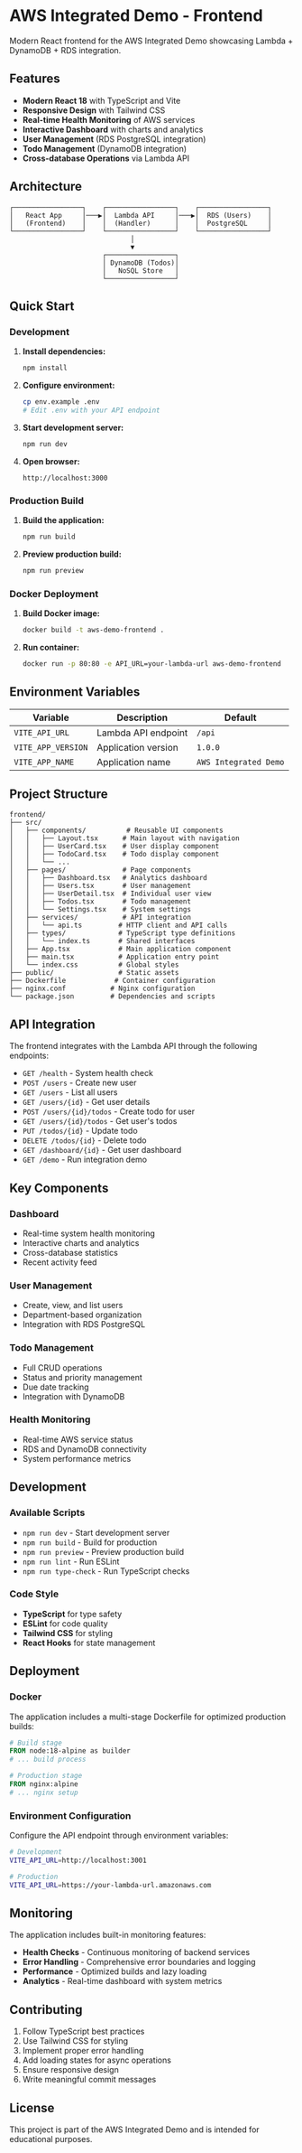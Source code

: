 # AWS Integrated Demo - Frontend

Modern React frontend for the AWS Integrated Demo showcasing Lambda + DynamoDB + RDS integration.

## Features

- **Modern React 18** with TypeScript and Vite
- **Responsive Design** with Tailwind CSS
- **Real-time Health Monitoring** of AWS services
- **Interactive Dashboard** with charts and analytics
- **User Management** (RDS PostgreSQL integration)
- **Todo Management** (DynamoDB integration)
- **Cross-database Operations** via Lambda API

## Architecture

```
┌─────────────────┐    ┌─────────────────┐    ┌─────────────────┐
│   React App     │───▶│  Lambda API     │───▶│  RDS (Users)    │
│   (Frontend)    │    │  (Handler)      │    │  PostgreSQL     │
└─────────────────┘    └─────────────────┘    └─────────────────┘
                              │
                              ▼
                       ┌─────────────────┐
                       │ DynamoDB (Todos)│
                       │   NoSQL Store   │
                       └─────────────────┘
```

## Quick Start

### Development

1. **Install dependencies:**
   ```bash
   npm install
   ```

2. **Configure environment:**
   ```bash
   cp env.example .env
   # Edit .env with your API endpoint
   ```

3. **Start development server:**
   ```bash
   npm run dev
   ```

4. **Open browser:**
   ```
   http://localhost:3000
   ```

### Production Build

1. **Build the application:**
   ```bash
   npm run build
   ```

2. **Preview production build:**
   ```bash
   npm run preview
   ```

### Docker Deployment

1. **Build Docker image:**
   ```bash
   docker build -t aws-demo-frontend .
   ```

2. **Run container:**
   ```bash
   docker run -p 80:80 -e API_URL=your-lambda-url aws-demo-frontend
   ```

## Environment Variables

| Variable | Description | Default |
|----------|-------------|---------|
| `VITE_API_URL` | Lambda API endpoint | `/api` |
| `VITE_APP_VERSION` | Application version | `1.0.0` |
| `VITE_APP_NAME` | Application name | `AWS Integrated Demo` |

## Project Structure

```
frontend/
├── src/
│   ├── components/          # Reusable UI components
│   │   ├── Layout.tsx      # Main layout with navigation
│   │   ├── UserCard.tsx    # User display component
│   │   ├── TodoCard.tsx    # Todo display component
│   │   └── ...
│   ├── pages/              # Page components
│   │   ├── Dashboard.tsx   # Analytics dashboard
│   │   ├── Users.tsx       # User management
│   │   ├── UserDetail.tsx  # Individual user view
│   │   ├── Todos.tsx       # Todo management
│   │   └── Settings.tsx    # System settings
│   ├── services/           # API integration
│   │   └── api.ts         # HTTP client and API calls
│   ├── types/             # TypeScript type definitions
│   │   └── index.ts       # Shared interfaces
│   ├── App.tsx            # Main application component
│   ├── main.tsx           # Application entry point
│   └── index.css          # Global styles
├── public/                # Static assets
├── Dockerfile            # Container configuration
├── nginx.conf           # Nginx configuration
└── package.json         # Dependencies and scripts
```

## API Integration

The frontend integrates with the Lambda API through the following endpoints:

- `GET /health` - System health check
- `POST /users` - Create new user
- `GET /users` - List all users
- `GET /users/{id}` - Get user details
- `POST /users/{id}/todos` - Create todo for user
- `GET /users/{id}/todos` - Get user's todos
- `PUT /todos/{id}` - Update todo
- `DELETE /todos/{id}` - Delete todo
- `GET /dashboard/{id}` - Get user dashboard
- `GET /demo` - Run integration demo

## Key Components

### Dashboard
- Real-time system health monitoring
- Interactive charts and analytics
- Cross-database statistics
- Recent activity feed

### User Management
- Create, view, and list users
- Department-based organization
- Integration with RDS PostgreSQL

### Todo Management
- Full CRUD operations
- Status and priority management
- Due date tracking
- Integration with DynamoDB

### Health Monitoring
- Real-time AWS service status
- RDS and DynamoDB connectivity
- System performance metrics

## Development

### Available Scripts

- `npm run dev` - Start development server
- `npm run build` - Build for production
- `npm run preview` - Preview production build
- `npm run lint` - Run ESLint
- `npm run type-check` - Run TypeScript checks

### Code Style

- **TypeScript** for type safety
- **ESLint** for code quality
- **Tailwind CSS** for styling
- **React Hooks** for state management

## Deployment

### Docker

The application includes a multi-stage Dockerfile for optimized production builds:

```dockerfile
# Build stage
FROM node:18-alpine as builder
# ... build process

# Production stage  
FROM nginx:alpine
# ... nginx setup
```

### Environment Configuration

Configure the API endpoint through environment variables:

```bash
# Development
VITE_API_URL=http://localhost:3001

# Production
VITE_API_URL=https://your-lambda-url.amazonaws.com
```

## Monitoring

The application includes built-in monitoring features:

- **Health Checks** - Continuous monitoring of backend services
- **Error Handling** - Comprehensive error boundaries and logging
- **Performance** - Optimized builds and lazy loading
- **Analytics** - Real-time dashboard with system metrics

## Contributing

1. Follow TypeScript best practices
2. Use Tailwind CSS for styling
3. Implement proper error handling
4. Add loading states for async operations
5. Ensure responsive design
6. Write meaningful commit messages

## License

This project is part of the AWS Integrated Demo and is intended for educational purposes.
